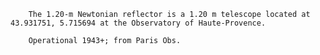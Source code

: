 
        The 1.20-m Newtonian reflector is a 1.20 m telescope located at 43.931751, 5.715694 at the Observatory of Haute-Provence.
        
        Operational 1943+; from Paris Obs.
        